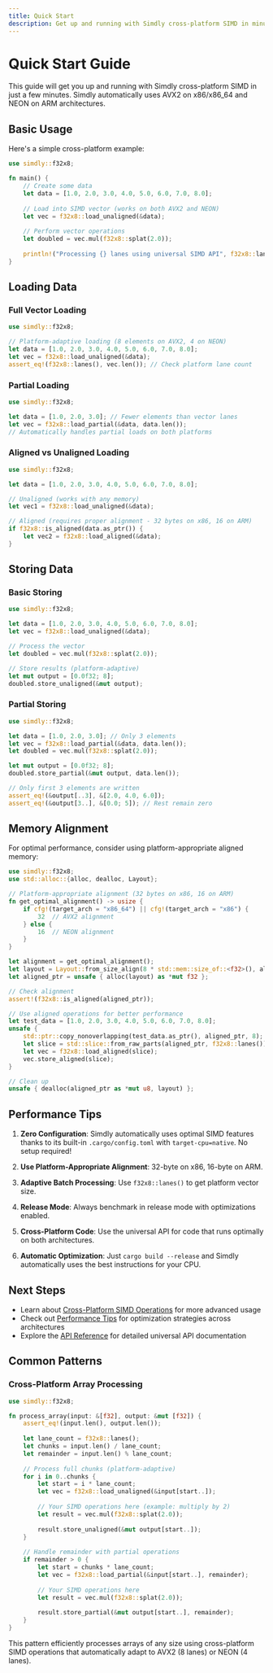 ```yaml
---
title: Quick Start
description: Get up and running with Simdly cross-platform SIMD in minutes.
---
```


# Quick Start Guide

This guide will get you up and running with Simdly cross-platform SIMD in just a few minutes. Simdly automatically uses AVX2 on x86/x86_64 and NEON on ARM architectures.

## Basic Usage

Here's a simple cross-platform example:

```rust
use simdly::f32x8;

fn main() {
    // Create some data
    let data = [1.0, 2.0, 3.0, 4.0, 5.0, 6.0, 7.0, 8.0];
    
    // Load into SIMD vector (works on both AVX2 and NEON)
    let vec = f32x8::load_unaligned(&data);
    
    // Perform vector operations
    let doubled = vec.mul(f32x8::splat(2.0));
    
    println!("Processing {} lanes using universal SIMD API", f32x8::lanes());
}
```

## Loading Data

### Full Vector Loading

```rust
use simdly::f32x8;

// Platform-adaptive loading (8 elements on AVX2, 4 on NEON)
let data = [1.0, 2.0, 3.0, 4.0, 5.0, 6.0, 7.0, 8.0];
let vec = f32x8::load_unaligned(&data);
assert_eq!(f32x8::lanes(), vec.len()); // Check platform lane count
```

### Partial Loading

```rust
use simdly::f32x8;

let data = [1.0, 2.0, 3.0]; // Fewer elements than vector lanes
let vec = f32x8::load_partial(&data, data.len());
// Automatically handles partial loads on both platforms
```

### Aligned vs Unaligned Loading

```rust
use simdly::f32x8;

let data = [1.0, 2.0, 3.0, 4.0, 5.0, 6.0, 7.0, 8.0];

// Unaligned (works with any memory)
let vec1 = f32x8::load_unaligned(&data);

// Aligned (requires proper alignment - 32 bytes on x86, 16 on ARM)
if f32x8::is_aligned(data.as_ptr()) {
    let vec2 = f32x8::load_aligned(&data);
}
```

## Storing Data

### Basic Storing

```rust
use simdly::f32x8;

let data = [1.0, 2.0, 3.0, 4.0, 5.0, 6.0, 7.0, 8.0];
let vec = f32x8::load_unaligned(&data);

// Process the vector
let doubled = vec.mul(f32x8::splat(2.0));

// Store results (platform-adaptive)
let mut output = [0.0f32; 8];
doubled.store_unaligned(&mut output);
```

### Partial Storing

```rust
use simdly::f32x8;

let data = [1.0, 2.0, 3.0]; // Only 3 elements
let vec = f32x8::load_partial(&data, data.len());
let doubled = vec.mul(f32x8::splat(2.0));

let mut output = [0.0f32; 8];
doubled.store_partial(&mut output, data.len());

// Only first 3 elements are written
assert_eq!(&output[..3], &[2.0, 4.0, 6.0]);
assert_eq!(&output[3..], &[0.0; 5]); // Rest remain zero
```

## Memory Alignment

For optimal performance, consider using platform-appropriate aligned memory:

```rust
use simdly::f32x8;
use std::alloc::{alloc, dealloc, Layout};

// Platform-appropriate alignment (32 bytes on x86, 16 on ARM)
fn get_optimal_alignment() -> usize {
    if cfg!(target_arch = "x86_64") || cfg!(target_arch = "x86") {
        32  // AVX2 alignment
    } else {
        16  // NEON alignment
    }
}

let alignment = get_optimal_alignment();
let layout = Layout::from_size_align(8 * std::mem::size_of::<f32>(), alignment).unwrap();
let aligned_ptr = unsafe { alloc(layout) as *mut f32 };

// Check alignment
assert!(f32x8::is_aligned(aligned_ptr));

// Use aligned operations for better performance
let test_data = [1.0, 2.0, 3.0, 4.0, 5.0, 6.0, 7.0, 8.0];
unsafe {
    std::ptr::copy_nonoverlapping(test_data.as_ptr(), aligned_ptr, 8);
    let slice = std::slice::from_raw_parts(aligned_ptr, f32x8::lanes());
    let vec = f32x8::load_aligned(slice);
    vec.store_aligned(slice);
}

// Clean up
unsafe { dealloc(aligned_ptr as *mut u8, layout) };
```

## Performance Tips

1. **Zero Configuration**: Simdly automatically uses optimal SIMD features thanks to its built-in `.cargo/config.toml` with `target-cpu=native`. No setup required!

2. **Use Platform-Appropriate Alignment**: 32-byte on x86, 16-byte on ARM.

3. **Adaptive Batch Processing**: Use `f32x8::lanes()` to get platform vector size.

4. **Release Mode**: Always benchmark in release mode with optimizations enabled.

5. **Cross-Platform Code**: Use the universal API for code that runs optimally on both architectures.

6. **Automatic Optimization**: Just `cargo build --release` and Simdly automatically uses the best instructions for your CPU.

## Next Steps

- Learn about [Cross-Platform SIMD Operations](/guides/simd-operations/) for more advanced usage
- Check out [Performance Tips](/guides/performance/) for optimization strategies across architectures
- Explore the [API Reference](/reference/) for detailed universal API documentation

## Common Patterns

### Cross-Platform Array Processing

```rust
use simdly::f32x8;

fn process_array(input: &[f32], output: &mut [f32]) {
    assert_eq!(input.len(), output.len());
    
    let lane_count = f32x8::lanes();
    let chunks = input.len() / lane_count;
    let remainder = input.len() % lane_count;
    
    // Process full chunks (platform-adaptive)
    for i in 0..chunks {
        let start = i * lane_count;
        let vec = f32x8::load_unaligned(&input[start..]);
        
        // Your SIMD operations here (example: multiply by 2)
        let result = vec.mul(f32x8::splat(2.0));
        
        result.store_unaligned(&mut output[start..]);
    }
    
    // Handle remainder with partial operations
    if remainder > 0 {
        let start = chunks * lane_count;
        let vec = f32x8::load_partial(&input[start..], remainder);
        
        // Your SIMD operations here
        let result = vec.mul(f32x8::splat(2.0));
        
        result.store_partial(&mut output[start..], remainder);
    }
}
```

This pattern efficiently processes arrays of any size using cross-platform SIMD operations that automatically adapt to AVX2 (8 lanes) or NEON (4 lanes).